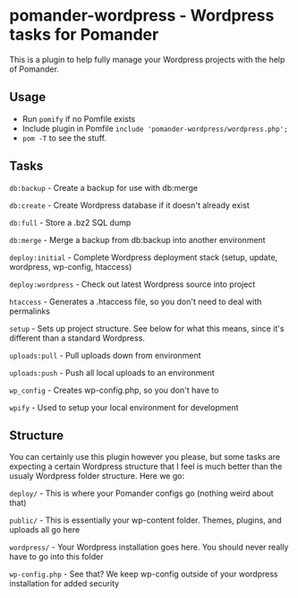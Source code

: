 pomander-wordpress - Wordpress tasks for Pomander
=================================================

This is a plugin to help fully manage your Wordpress projects
with the help of Pomander.

Usage
-----

* Run `pomify` if no Pomfile exists
* Include plugin in Pomfile `include 'pomander-wordpress/wordpress.php';`
* `pom -T` to see the stuff.

Tasks
-----

`db:backup` - Create a backup for use with db:merge

`db:create` - Create Wordpress database if it doesn't already exist

`db:full` - Store a .bz2 SQL dump

`db:merge` - Merge a backup from db:backup into another environment

`deploy:initial` - Complete Wordpress deployment stack (setup, update, wordpress, wp-config, htaccess)

`deploy:wordpress` - Check out latest Wordpress source into project

`htaccess` - Generates a .htaccess file, so you don't need to deal with permalinks

`setup` - Sets up project structure. See below for what this means, since it's different than a standard Wordpress.

`uploads:pull` - Pull uploads down from environment

`uploads:push` - Push all local uploads to an environment

`wp_config` - Creates wp-config.php, so you don't have to

`wpify` - Used to setup your local environment for development


Structure
---------

You can certainly use this plugin however you please, but some tasks are
expecting a certain Wordpress structure that I feel is much better than
the usualy Wordpress folder structure. Here we go:

`deploy/` - This is where your Pomander configs go (nothing weird about that)

`public/` - This is essentially your wp-content folder. Themes, plugins, and uploads all go here

`wordpress/` - Your Wordpress installation goes here. You should never really have to go into this folder

`wp-config.php` - See that? We keep wp-config outside of your wordpress installation for added security
